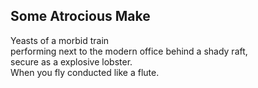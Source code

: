 Some Atrocious Make
-------------------
Yeasts of a morbid train  
performing next to the modern office behind a shady raft,  
secure as a explosive lobster.  
When you fly conducted like a flute.  
